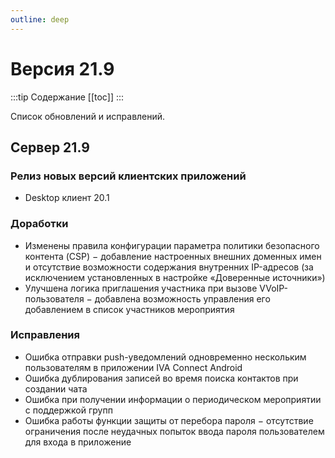 ```yaml
---
outline: deep
---
```


# Версия 21.9

:::tip Содержание
[[toc]]
:::

Список обновлений и исправлений.

## Сервер 21.9

### Релиз новых версий клиентских приложений

- <Badge type="tip" text="RELEASE" /> Desktop клиент 20.1

### Доработки

- Изменены правила конфигурации параметра политики безопасного контента (CSP) − добавление настроенных внешних доменных имен и отсутствие возможности содержания внутренних IP-адресов (за исключением установленных в настройке «Доверенные источники»)
- Улучшена логика приглашения участника при вызове VVoIP-пользователя − добавлена возможность управления его добавлением в список участников мероприятия

### Исправления

- Ошибка отправки push-уведомлений одновременно нескольким пользователям в приложении IVA Connect Android
- Ошибка дублирования записей во время поиска контактов при создании чата
- Ошибка при получении информации о периодическом мероприятии с поддержкой групп
- Ошибка работы функции защиты от перебора пароля − отсутствие ограничения после неудачных попыток ввода пароля пользователем для входа в приложение
